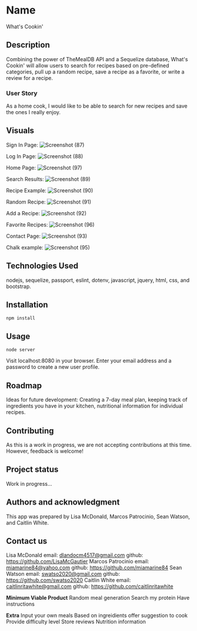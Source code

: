 # Name
What's Cookin'

## Description
Combining the power of TheMealDB API and a Sequelize database, What's Cookin' will allow users to search for recipes based on pre-defined categories, pull up a random recipe, save a recipe as a favorite, or write a review for a recipe.

### User Story
As a home cook, I would like to be able to search for new recipes and save the ones I really enjoy.

## Visuals
Sign In Page:
![Screenshot (87)](https://user-images.githubusercontent.com/62854999/96531254-3674a180-1257-11eb-98aa-5c71087c1384.png)

Log In Page:
![Screenshot (88)](https://user-images.githubusercontent.com/62854999/96531272-3d9baf80-1257-11eb-8ba4-c59e51f31db2.png)

Home Page:
![Screenshot (97)](https://user-images.githubusercontent.com/62854999/96531364-805d8780-1257-11eb-801d-c9748c09371a.png)

Search Results:
![Screenshot (89)](https://user-images.githubusercontent.com/62854999/96531396-90756700-1257-11eb-8485-d95741eb89be.png)

Recipe Example:
![Screenshot (90)](https://user-images.githubusercontent.com/62854999/96531443-aaaf4500-1257-11eb-88d5-7e1862b1f280.png)

Random Recipe:
![Screenshot (91)](https://user-images.githubusercontent.com/62854999/96531472-b69b0700-1257-11eb-90b0-021304e72fb6.png)

Add a Recipe:
![Screenshot (92)](https://user-images.githubusercontent.com/62854999/96531482-bef34200-1257-11eb-9928-dbb293d04445.png)

Favorite Recipes:
![Screenshot (96)](https://user-images.githubusercontent.com/62854999/96531494-c61a5000-1257-11eb-8fda-bad1b9f45d83.png)

Contact Page:
![Screenshot (93)](https://user-images.githubusercontent.com/62854999/96531528-d7635c80-1257-11eb-8b5c-c34d3c81cc52.png)

Chalk example:
![Screenshot (95)](https://user-images.githubusercontent.com/62854999/96531544-e1855b00-1257-11eb-9a23-390c18df3d68.png)



## Technologies Used
nodejs, sequelize, passport, eslint, dotenv, javascript, jquery, html, css, and bootstrap.

## Installation
``` npm install ```

## Usage
``` node server ```

Visit localhost:8080 in your browser.
Enter your email address and a password to create a new user profile.

## Roadmap
Ideas for future development: Creating a 7-day meal plan, keeping track of ingredients you have in your kitchen, nutritional information for individual recipes.

## Contributing
As this is a work in progress, we are not accepting contributions at this time.  However, feedback is welcome!

## Project status
Work in progress...

## Authors and acknowledgment
This app was prepared by Lisa McDonald, Marcos Patrocinio, Sean Watson, and Caitlin White.

## Contact us

Lisa McDonald   email: dlandocm4517@gmail.com   github: https://github.com/LisaMcGautier
Marcos Patrocinio   email: miamarine84@yahoo.com   github: https://github.com/miamarine84
Sean Watson   email: swatso2020@gmail.com   github: https://github.com/swatso2020
Caitlin White   email: caitlinritawhite@gmail.com   github: https://github.com/caitlinritawhite


**Minimum Viable Product**
Random meal generation
Search my protein
Have instructions


**Extra**
Input your own meals
Based on ingreidients offer suggestion to cook
Provide difficulty level
Store reviews
Nutrition information
